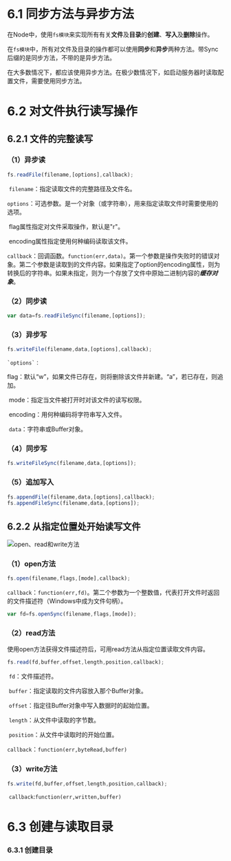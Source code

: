 # 6.1 同步方法与异步方法

​	在Node中，使用`fs模块`来实现所有有关**文件**及**目录**的**创建**、**写入**及**删除**操作。

​	在`fs模块`中，所有对文件及目录的操作都可以使用**同步**和**异步**两种方法。带Sync后缀的是同步方法，不带的是异步方法。

​	在大多数情况下，都应该使用异步方法。在极少数情况下，如启动服务器时读取配置文件，需要使用同步方法。



# 6.2 对文件执行读写操作

## 6.2.1 文件的完整读写

### （1）异步读

```javascript
fs.readFile(filename,[options],callback);
```

​	`filename`：指定读取文件的完整路径及文件名。

​	`options`：可选参数。是一个对象（或字符串），用来指定读取文件时需要使用的选项。

​		          flag属性指定对文件采取操作，默认是"r"。

​                          encoding属性指定使用何种编码读取该文件。

​	`callback`：回调函数。`function(err,data)`。第一个参数是操作失败时的错误对象。第二个参数是读取到的文件内容。如果指定了option的encoding属性，则为转换后的字符串。如果未指定，则为一个存放了文件中原始二进制内容的***缓存对象***。

### （2）同步读

```javascript
var data=fs.readFileSync(filename,[options]);
```

### （3）异步写

```javascript
fs.writeFile(filename,data,[options],callback);
```

 	`options`：

​		flag：默认“w”，如果文件已存在，则将删除该文件并新建。“a”，若已存在，则追加。

​		mode：指定当文件被打开时对该文件的读写权限。

​		encoding：用何种编码将字符串写入文件。

​	`data`：字符串或Buffer对象。

### （4）同步写

```javascript
fs.writeFileSync(filename,data,[options]);
```

### （5）追加写入

```javascript
fs.appendFile(filename,data,[options],callback);
fs.appendFileSync(filename,data,[options]);
```



## 6.2.2 从指定位置处开始读写文件

![open、read和write方法](./open_read_write.png)

### （1）open方法

```javascript
fs.open(filename,flags,[mode],callback);
```

​	`callback`：`function(err,fd)`。第二个参数为一个整数值，代表打开文件时返回的文件描述符（Windows中成为文件句柄）。

```javascript
var fd=fs.openSync(filename,flags,[mode]);
```

### （2）read方法

​	使用open方法获得文件描述符后，可用read方法从指定位置读取文件内容。

```javascript
fs.read(fd,buffer,offset,length,position,callback);
```

​	`fd`：文件描述符。

​	`buffer`：指定读取的文件内容放入那个Buffer对象。

​	`offset`：指定往Buffer对象中写入数据时的起始位置。

​	`length`：从文件中读取的字节数。

​	`position`：从文件中读取时的开始位置。

​	`callback`：`function(err,byteRead,buffer)`

### （3）write方法

```javascript
fs.write(fd,buffer,offset,length,position,callback);
```

​	`callback`:`function(err,written,buffer)`



# 6.3 创建与读取目录

### 6.3.1 创建目录

